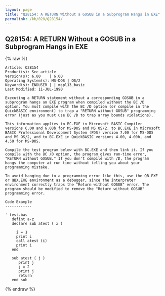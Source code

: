 ```yaml
---
layout: page
title: "Q28154: A RETURN Without a GOSUB in a Subprogram Hangs in EXE"
permalink: /kb/028/Q28154/
---
```


## Q28154: A RETURN Without a GOSUB in a Subprogram Hangs in EXE

{% raw %}

	Article: Q28154
	Product(s): See article
	Version(s): 6.00    | 6.00
	Operating System(s): MS-DOS | OS/2
	Keyword(s): ENDUSER | | mspl13_basic
	Last Modified: 11-JUL-1990
	
	Executing a RETURN statement without a corresponding GOSUB in a
	subprogram hangs an EXE program when compiled without the BC /D
	option. You must compile with the BC /D option (or compile in the
	QuickBASIC environment) to trap a "RETURN without GOSUB" programming
	error (just as you must use BC /D to trap array bounds violations).
	
	This information applies to BC.EXE in Microsoft BASIC Compiler
	versions 6.00 and 6.00b for MS-DOS and MS OS/2, to BC.EXE in Microsoft
	BASIC Professional Development System (PDS) version 7.00 for MS-DOS
	and MS OS/2, and to BC.EXE in QuickBASIC versions 4.00, 4.00b, and
	4.50 for MS-DOS.
	
	Compile the test program below with BC.EXE and then link it. If you
	compile with the BC /D option, the program gives run-time error,
	"RETURN without GOSUB." If you don't compile with /D, the program
	hangs the computer at run time without telling you about your
	programming mistake.
	
	To avoid hanging due to a programming error like this, use the QB.EXE
	or QBX.EXE environment as a debugger, since the interpreter
	environment correctly traps the "Return without GOSUB" error. The
	program should be modified to remove the "Return without GOSUB"
	programming error.
	
	Code Example
	------------
	
	' test.bas
	   defint a-z
	   declare sub atest ( x )
	
	     i = 1
	     print i
	     call atest (i)
	     print i
	   end
	
	   sub atest ( j )
	      print j
	      j = 2
	      print j
	      return
	   end sub

{% endraw %}
